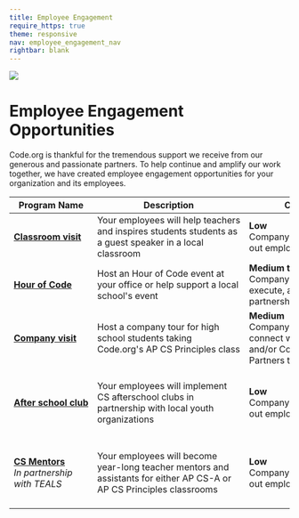 ```yaml
---
title: Employee Engagement
require_https: true
theme: responsive
nav: employee_engagement_nav
rightbar: blank
---
```


<img src="/images/employee-engagement/employee-volunteer.png" style="max-width: 100%">

# Employee Engagement Opportunities

Code.org is thankful for the tremendous support we receive from our generous and passionate partners. To help continue and amplify our work together, we have created employee engagement opportunities for your organization and its employees.

| Program Name | Description | Company&nbsp;Lift | Employee&nbsp;Lift |
|-------- | -------- | -------- | --------|
|[<strong>Classroom&nbsp;visit</strong>](/employee-engagement/classroom)| Your&nbsp;employees&nbsp;will&nbsp;help&nbsp;teachers and inspires students students as a guest speaker in a local classroom|<strong>Low</strong><br/>Company&nbsp;administrators&nbsp;send<br/>out&nbsp;employee&nbsp;communications|<strong>Low</strong><br/>Employees&nbsp;volunteer&nbsp;in&nbsp;a<br/>classroom|
|[<strong>Hour&nbsp;of&nbsp;Code<strong>](/employee-engagement/hour-of-code)|Host an Hour of Code event at your office or help support a local school's event|<strong>Medium&nbsp;to&nbsp;High</strong><br/>Company administrators plan, execute, and/or support in partnership with a local school|<strong>Low</strong><br/>Employees volunteer at event|
|[<strong>Company&nbsp;visit</strong>](/employee-engagement/company-visit)| Host a company tour for high school students taking Code.org's AP CS Principles class|<strong>Medium</strong><br/>Company administrators connect with local schools and/or Code.org Regional Partners to plan event|<strong>Low</strong><br/>Employees volunteer at event|
|<strong>[After&nbsp;school&nbsp;club](/employee-engagement/after-school)</strong>|Your employees will implement CS afterschool clubs in partnership with local youth organizations|<strong>Low</strong><br/>Company administrators send out employee communications|<strong>High</strong><br/>Employees connect with local youth organizations to plan and implement an after school club|
|[<strong>CS&nbsp;Mentors</strong><br/>](/employee-engagement/cs-mentors)<i>In partnership with TEALS| Your employees will become year-long teacher mentors and assistants for either AP CS-A or AP CS Principles classrooms|<strong>Low</strong><br/>Company administrators send out employee communications|<strong>High</strong><br/>Employee is vetted and matched through TEALS and spends 2+ hours a week volunteering during the school year|

<br>
<br>
